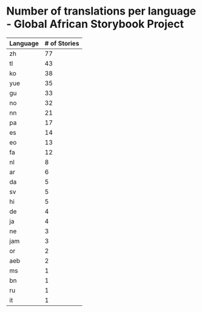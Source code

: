 # Number of translations per language - Global African Storybook Project

Language | # of Stories
-------- | ------------
zh | 77
tl | 43
ko | 38
yue | 35
gu | 33
no | 32
nn | 21
pa | 17
es | 14
eo | 13
fa | 12
nl | 8
ar | 6
da | 5
sv | 5
hi | 5
de | 4
ja | 4
ne | 3
jam | 3
or | 2
aeb | 2
ms | 1
bn | 1
ru | 1
it | 1
